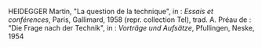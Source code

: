 HEIDEGGER Martin, "La question de la technique", in : _Essais et conférences_, Paris, Gallimard, 1958 (repr. collection Tel), trad. A. Préau de : "Die Frage nach der Technik", in : _Vorträge und Aufsätze_, Pfullingen, Neske, 1954